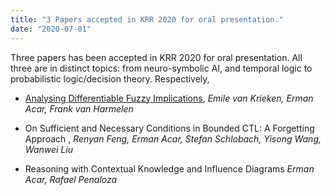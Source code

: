 ```yaml
---
title: "3 Papers accepted in KRR 2020 for oral presentation."
date: "2020-07-01"
---
```


Three papers has been accepted in KRR 2020 for oral presentation. All three are in distinct topics: from neuro-symbolic AI, and temporal logic to probabilistic logic/decision theory. Respectively,

- [Analysing Differentiable Fuzzy Implications](https://www.google.com/url?q=https%3A%2F%2Farxiv.org%2Fpdf%2F2006.03472.pdf&sa=D&sntz=1&usg=AFQjCNGK590MCt3_DWq_AN5MLCwWiPb8Gw), _Emile van Krieken, Erman Acar, Frank van Harmelen_

- On Sufficient and Necessary Conditions in Bounded CTL: A Forgetting Approach , _Renyan Feng, Erman Acar, Stefan Schlobach, Yisong Wang, Wanwei Liu_

- Reasoning with Contextual Knowledge and Influence Diagrams _Erman Acar, Rafael Penaloza_
